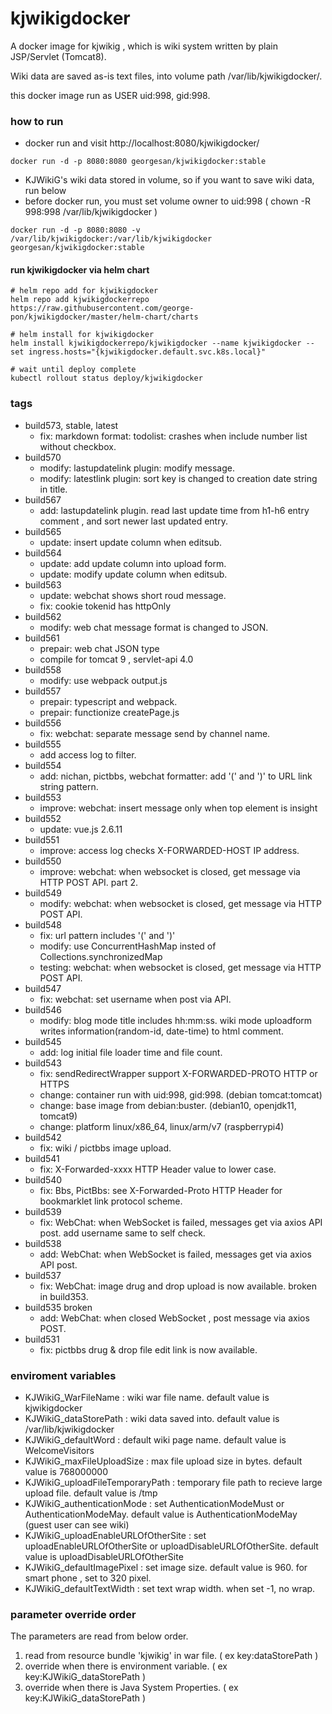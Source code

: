 # kjwikigdocker

A docker image for kjwikig , which is wiki system written by plain JSP/Servlet (Tomcat8).

Wiki data are saved as-is text files, into volume path /var/lib/kjwikigdocker/.

this docker image run as USER uid:998, gid:998.


### how to run

* docker run and visit http://localhost:8080/kjwikigdocker/
```
docker run -d -p 8080:8080 georgesan/kjwikigdocker:stable
```

* KJWikiG's wiki data stored in volume, so if you want to save wiki data, run below
* before docker run, you must set volume owner to uid:998 ( chown -R 998:998 /var/lib/kjwikigdocker )
```
docker run -d -p 8080:8080 -v /var/lib/kjwikigdocker:/var/lib/kjwikigdocker georgesan/kjwikigdocker:stable
```

#### run kjwikigdocker via helm chart

```
# helm repo add for kjwikigdocker
helm repo add kjwikigdockerrepo  https://raw.githubusercontent.com/george-pon/kjwikigdocker/master/helm-chart/charts

# helm install for kjwikigdocker
helm install kjwikigdockerrepo/kjwikigdocker --name kjwikigdocker --set ingress.hosts="{kjwikigdocker.default.svc.k8s.local}"

# wait until deploy complete
kubectl rollout status deploy/kjwikigdocker
```


### tags

* build573, stable, latest
    * fix: markdown format: todolist: crashes when include number list without checkbox.
* build570
    * modify: lastupdatelink plugin: modify message.
    * modify: latestlink plugin: sort key is changed to creation date string in title.
* build567
    * add: lastupdatelink plugin. read last update time from h1-h6 entry comment , and sort newer last updated entry.
* build565
    * update: insert update column when editsub.
* build564
    * update: add update column into upload form.
    * update: modify update column when editsub.
* build563
    * update: webchat shows short roud message.
    * fix: cookie tokenid has httpOnly
* build562
    * modify: web chat message format is changed to JSON.
* build561
    * prepair: web chat JSON type
    * compile for tomcat 9 , servlet-api 4.0
* build558
    * modify: use webpack output.js
* build557
    * prepair: typescript and webpack.
    * prepair: functionize createPage.js
* build556
    * fix: webchat: separate message send by channel name.
* build555
    * add access log to filter.
* build554
    * add: nichan, pictbbs, webchat formatter: add '(' and ')' to URL link string pattern.
* build553
    * improve: webchat: insert message only when top element is insight
* build552
    * update: vue.js 2.6.11
* build551
    * improve: access log checks X-FORWARDED-HOST IP address.
* build550
    * improve: webchat: when websocket is closed, get message via HTTP POST API. part 2.
* build549
    * modify: webchat: when websocket is closed, get message via HTTP POST API.
* build548
    * fix: url pattern includes '(' and ')'
    * modify: use ConcurrentHashMap insted of Collections.synchronizedMap
    * testing: webchat: when websocket is closed, get message via HTTP POST API.
* build547
    * fix: webchat: set username when post via API.
* build546
    * modify: blog mode title includes hh:mm:ss. wiki mode uploadform writes information(random-id, date-time) to html comment.
* build545
    * add: log initial file loader time and file count.
* build543
    * fix: sendRedirectWrapper support X-FORWARDED-PROTO HTTP or HTTPS
    * change: container run with uid:998, gid:998. (debian tomcat:tomcat)
    * change: base image from debian:buster. (debian10, openjdk11, tomcat9)
    * change: platform linux/x86_64, linux/arm/v7 (raspberrypi4)
* build542
    * fix: wiki / pictbbs image upload.
* build541
    * fix: X-Forwarded-xxxx HTTP Header value to lower case.
* build540
    * fix: Bbs, PictBbs: see X-Forwarded-Proto HTTP Header for bookmarklet link protocol scheme.
* build539
    * fix: WebChat: when WebSocket is failed, messages get via axios API post. add username same to self check.
* build538
    * add: WebChat: when WebSocket is failed, messages get via axios API post.
* build537
    * fix: WebChat: image drug and drop upload is now available. broken in build353.
* build535 broken
    * add: WebChat: when closed WebSocket , post message via axios POST.
* build531
    * fix: pictbbs drug & drop file edit link is now available.

### enviroment variables

* KJWikiG_WarFileName : wiki war file name. default value is kjwikigdocker
* KJWikiG_dataStorePath : wiki data saved into. default value is /var/lib/kjwikigdocker
* KJWikiG_defaultWord : default wiki page name. default value is WelcomeVisitors
* KJWikiG_maxFileUploadSize : max file upload size in bytes. default value is 768000000
* KJWikiG_uploadFileTemporaryPath : temporary file path to recieve large upload file. default value is /tmp
* KJWikiG_authenticationMode : set AuthenticationModeMust or AuthenticationModeMay.  default value is AuthenticationModeMay (guest user can see wiki)
* KJWikiG_uploadEnableURLOfOtherSite : set uploadEnableURLOfOtherSite or uploadDisableURLOfOtherSite. default value is uploadDisableURLOfOtherSite
* KJWikiG_defaultImagePixel : set image size. default value is 960. for smart phone , set to 320 pixel.
* KJWikiG_defaultTextWidth : set text wrap width. when set -1, no wrap.

### parameter override order

The parameters are read from below order.
1. read from resource bundle 'kjwikig' in war file.  ( ex key:dataStorePath )
2. override when there is environment variable. ( ex key:KJWikiG_dataStorePath )
3. override when there is Java System Properties. ( ex key:KJWikiG_dataStorePath )

